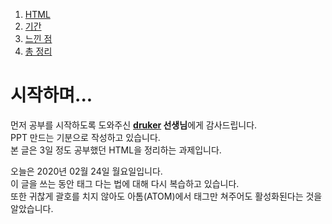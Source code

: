 
  <html lang="en" dir="ltr">
    <head>
      <meta charset="utf-8">
    </head>
    <body>
      <div id="contents">
        <ol>
          <li><a href="2HTML.html">HTML</a></li>
          <li><a href="3기간.html">기간</a></li>
          <li><a href="4느낀점.html">느낀 점</a></li>
          <li><a href="5총정리.html">총 정리</a></li>
        </ol>
      </div>
      <h1>시작하며...</h1>
      <p>먼저 공부를 시작하도록 도와주신 <strong> <u>druker</u> 선생님</strong>에게 감사드립니다.<br>
        PPT 만드는 기분으로 작성하고 있습니다. <br>
        본 글은 3일 정도 공부했던 HTML을 정리하는 과제입니다.<br></p>
      <p>오늘은 2020년 02월 24일 월요일입니다.<br>
        이 글을 쓰는 동안 태그 다는 법에 대해 다시 복습하고 있습니다.<br>
        또한 귀찮게 괄호를 치지 않아도 아톰(ATOM)에서 태그만 쳐주어도 활성화된다는 것을 알았습니다.</p>
    </body>
  </html>
